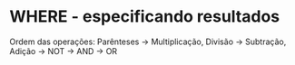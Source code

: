 # WHERE - especificando resultados

Ordem das operações:
Parênteses -> Multiplicação, Divisão -> Subtração, Adição -> NOT -> AND -> OR
